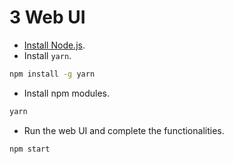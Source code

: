 # 3 Web UI

- [Install Node.js](https://nodejs.org/en/).
- Install `yarn`.
```sh
npm install -g yarn
```

- Install npm modules.
```sh
yarn
```

- Run the web UI and complete the functionalities.
```
npm start
```